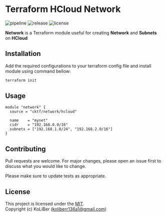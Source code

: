 # Terraform HCloud Network

![pipeline](https://github.com/cktf/terraform-hcloud-network/actions/workflows/cicd.yml/badge.svg)
![release](https://img.shields.io/github/v/release/cktf/terraform-hcloud-network?display_name=tag)
![license](https://img.shields.io/github/license/cktf/terraform-hcloud-network)

**Network** is a Terraform module useful for creating **Network** and **Subnets** on **HCloud**

## Installation

Add the required configurations to your terraform config file and install module using command bellow:

```bash
terraform init
```

## Usage

```hcl
module "network" {
  source = "cktf/network/hcloud"

  name    = "mynet"
  cidr    = "192.168.0.0/16"
  subnets = ["192.168.1.0/24", "192.168.2.0/16"]
}
```

## Contributing

Pull requests are welcome. For major changes, please open an issue first to discuss what you would like to change.

Please make sure to update tests as appropriate.

## License

This project is licensed under the [MIT](LICENSE.md).  
Copyright (c) KoLiBer (koliberr136a1@gmail.com)
